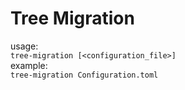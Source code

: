 # Tree Migration

usage:  
```tree-migration [<configuration_file>]```  
example:  
```tree-migration Configuration.toml```
